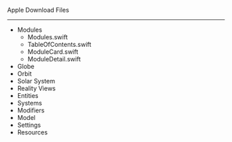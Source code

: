 Apple Download Files

- - - -
* Modules
  * Modules.swift
  * TableOfContents.swift
  * ModuleCard.swift
  * ModuleDetail.swift
* Globe
* Orbit
* Solar System
* Reality Views
* Entities
* Systems
* Modifiers
* Model
* Settings
* Resources
